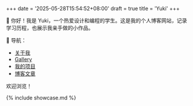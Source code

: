 +++
date = '2025-05-28T15:54:52+08:00'
draft = true
title = 'Yuki'
+++


👋 你好！我是 Yuki，一个热爱设计和编程的学生。这是我的个人博客网站，记录学习历程，也展示我亲手做的小作品。

🔗 导航：

- [关于我](about)
- [Gallery](gallery)
- [我的项目](projects)
- [博客文章](posts)

欢迎浏览！




{% include showcase.md %}
